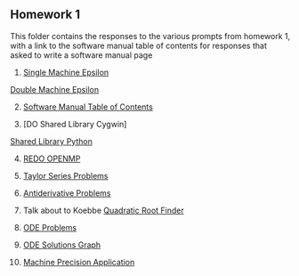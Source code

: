 ## Homework 1
This folder contains the responses to the various prompts from homework 1, with a link to the software manual table of contents for responses that asked to write a software manual page

1. [Single Machine Epsilon](https://github.com/kaiudall/MATH4610/blob/master/SoftwareManual/smaceps.md)

[Double Machine Epsilon](https://github.com/kaiudall/MATH4610/blob/master/SoftwareManual/dmaceps.md)

2. [Software Manual Table of Contents](https://github.com/kaiudall/MATH4610/blob/master/SoftwareManual/readme.md)

3. [DO Shared Library Cygwin]

[Shared Library Python](https://github.com/kaiudall/MATH4610/blob/master/Homework1/SharedLibraryPython.md)

4. [REDO OPENMP](https://github.com/kaiudall/MATH4610/blob/master/Homework1/OPENMP.md)

5. [Taylor Series Problems](https://github.com/kaiudall/MATH4610/blob/master/Homework1/Taylor_Series_Problems.pdf)

6. [Antiderivative Problems](https://github.com/kaiudall/MATH4610/blob/master/Homework1/Antiderivative_Problems.pdf)

7. Talk about to Koebbe [Quadratic Root Finder](https://github.com/kaiudall/MATH4610/blob/master/SoftwareManual/quadraticFormula.md)

8. [ODE Problems](https://github.com/kaiudall/MATH4610/blob/master/Homework1/Differential_Equations.pdf)

9. [ODE Solutions Graph](https://github.com/kaiudall/MATH4610/blob/master/Homework1/ODE%20Solution%20Graph.png)

10. [Machine Precision Application](https://github.com/kaiudall/MATH4610/blob/master/Homework1/Machine%20Precision%20Application.md)
